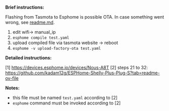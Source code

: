 **Brief instructions:**

Flashing from Tasmota to Esphome is possible OTA.
In case something went wrong, see [readme.md](./../../docs/readme.md).
1. edit wifi-> manual_ip
2. `esphome compile test.yaml`
3. upload compiled file via tasmota website -> reboot
4. `esphome -v upload-factory-ota test.yaml`

**Detailed instructions:**

[1] https://devices.esphome.io/devices/Nous-A8T
[2] steps 21 to 32: https://github.com/kadam12g/ESPHome-Shelly-Plus-Plug-S?tab=readme-ov-file

**Notes:**

- this file must be named `test.yaml` according to [2]
- `esphome` command must be invoked   according to [2]
